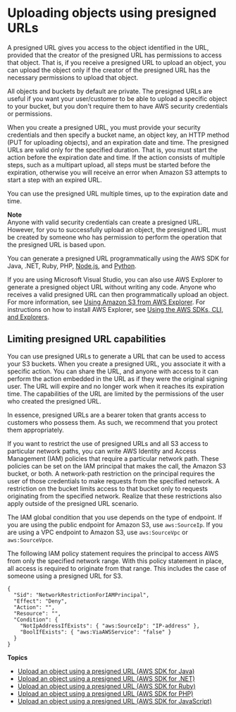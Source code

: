 # Uploading objects using presigned URLs<a name="PresignedUrlUploadObject"></a>

A presigned URL gives you access to the object identified in the URL, provided that the creator of the presigned URL has permissions to access that object\. That is, if you receive a presigned URL to upload an object, you can upload the object only if the creator of the presigned URL has the necessary permissions to upload that object\. 

All objects and buckets by default are private\. The presigned URLs are useful if you want your user/customer to be able to upload a specific object to your bucket, but you don't require them to have AWS security credentials or permissions\. 

When you create a presigned URL, you must provide your security credentials and then specify a bucket name, an object key, an HTTP method \(PUT for uploading objects\), and an expiration date and time\. The presigned URLs are valid only for the specified duration\. That is, you must start the action before the expiration date and time\. If the action consists of multiple steps, such as a multipart upload, all steps must be started before the expiration, otherwise you will receive an error when Amazon S3 attempts to start a step with an expired URL\.

You can use the presigned URL multiple times, up to the expiration date and time\.

**Note**  
Anyone with valid security credentials can create a presigned URL\. However, for you to successfully upload an object, the presigned URL must be created by someone who has permission to perform the operation that the presigned URL is based upon\.

You can generate a presigned URL programmatically using the AWS SDK for Java, \.NET, Ruby, PHP, [Node\.js](https://docs.aws.amazon.com/AWSJavaScriptSDK/latest/AWS/S3.html#getSignedUrl-property), and [Python](http://boto3.amazonaws.com/v1/documentation/api/latest/reference/services/s3.html#S3.Client.generate_presigned_url)\.

 If you are using Microsoft Visual Studio, you can also use AWS Explorer to generate a presigned object URL without writing any code\. Anyone who receives a valid presigned URL can then programmatically upload an object\. For more information, see [Using Amazon S3 from AWS Explorer](https://docs.aws.amazon.com/AWSToolkitVS/latest/UserGuide/using-s3.html)\. For instructions on how to install AWS Explorer, see [Using the AWS SDKs, CLI, and Explorers](UsingAWSSDK.md)\.

## Limiting presigned URL capabilities<a name="PresignedUrlUploadObject-LimitCapabilities"></a>

You can use presigned URLs to generate a URL that can be used to access your S3 buckets\. When you create a presigned URL, you associate it with a specific action\. You can share the URL, and anyone with access to it can perform the action embedded in the URL as if they were the original signing user\. The URL will expire and no longer work when it reaches its expiration time\. The capabilities of the URL are limited by the permissions of the user who created the presigned URL\. 

In essence, presigned URLs are a bearer token that grants access to customers who possess them\. As such, we recommend that you protect them appropriately\.

If you want to restrict the use of presigned URLs and all S3 access to particular network paths, you can write AWS Identity and Access Management \(IAM\) policies that require a particular network path\. These policies can be set on the IAM principal that makes the call, the Amazon S3 bucket, or both\. A network\-path restriction on the principal requires the user of those credentials to make requests from the specified network\. A restriction on the bucket limits access to that bucket only to requests originating from the specified network\. Realize that these restrictions also apply outside of the presigned URL scenario\.

The IAM global condition that you use depends on the type of endpoint\. If you are using the public endpoint for Amazon S3, use `aws:SourceIp`\. If you are using a VPC endpoint to Amazon S3, use `aws:SourceVpc` or `aws:SourceVpce`\.

The following IAM policy statement requires the principal to access AWS from only the specified network range\. With this policy statement in place, all access is required to originate from that range\. This includes the case of someone using a presigned URL for S3\.

```
{
  "Sid": "NetworkRestrictionForIAMPrincipal",
  "Effect": "Deny",
  "Action": "",
  "Resource": "",
  "Condition": {
    "NotIpAddressIfExists": { "aws:SourceIp": "IP-address" },
    "BoolIfExists": { "aws:ViaAWSService": "false" }
  }
}
```

**Topics**
+ [Upload an object using a presigned URL \(AWS SDK for Java\)](PresignedUrlUploadObjectJavaSDK.md)
+ [Upload an object using a presigned URL \(AWS SDK for \.NET\)](UploadObjectPreSignedURLDotNetSDK.md)
+ [Upload an object using a presigned URL \(AWS SDK for Ruby\)](UploadObjectPreSignedURLRubySDK.md)
+ [Upload an object using a presigned URL \(AWS SDK for PHP\)](https://docs.aws.amazon.com/sdk-for-php/v3/developer-guide/s3-presigned-url.html)
+ [Upload an object using a presigned URL \(AWS SDK for JavaScript\)](https://docs.aws.amazon.com/sdk-for-javascript/v3/developer-guide/s3-example-creating-buckets.html#s3-create-presigendurl)